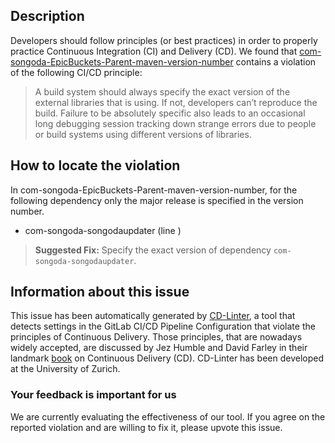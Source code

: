 
## Description
Developers should follow principles (or best practices) in order to properly practice Continuous Integration (CI) and Delivery (CD).
We found that [com-songoda-EpicBuckets-Parent-maven-version-number](https://gitlab.com/Songoda/epicbuckets/blob/master/.gitlab-ci.yml) contains a violation of the following CI/CD principle:

> A build system should always specify the exact version of the external libraries that is using.
If not, developers can’t reproduce the build. Failure to be absolutely specific also leads to an occasional long debugging session tracking down strange errors due to people or build systems using different versions of libraries.

## How to locate the violation

In com-songoda-EpicBuckets-Parent-maven-version-number, for the following dependency only the major release is specified in the version number.

* com-songoda-songodaupdater (line )

> **Suggested Fix:** Specify the exact version of dependency `com-songoda-songodaupdater`.

## Information about this issue

This issue has been automatically generated by [CD-Linter](https://gitlab.com/Jancso/configuration-analytics), a tool that detects settings in the GitLab CI/CD Pipeline Configuration that violate the principles of Continuous Delivery. Those principles, that are nowadays widely accepted, are discussed by Jez Humble and David Farley in their landmark [book](https://www.oreilly.com/library/view/continuous-delivery-reliable/9780321670250/) on Continuous Delivery (CD). CD-Linter has been developed at the University of Zurich.

### Your feedback is important for us
We are currently evaluating the effectiveness of our tool. If you agree on the reported violation and are willing to fix it, please upvote this issue.